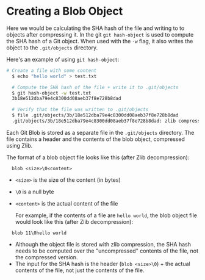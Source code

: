 # Creating a Blob Object

Here we would be calculating the SHA hash of the file and writing to to objects after compressing it. In the git `git hash-object` is used to compute the SHA hash of a Git object. When used with the `-w` flag, it also writes the object to the `.git/objects` directory.

Here's an example of using `git hash-object`:

```bash
# Create a file with some content
  $ echo "hello world" > test.txt

  # Compute the SHA hash of the file + write it to .git/objects
  $ git hash-object -w test.txt
  3b18e512dba79e4c8300dd08aeb37f8e728b8dad

  # Verify that the file was written to .git/objects
  $ file .git/objects/3b/18e512dba79e4c8300dd08aeb37f8e728b8dad
  .git/objects/3b/18e512dba79e4c8300dd08aeb37f8e728b8dad: zlib compressed data
```

&#x20;Each Git Blob is stored as a separate file in the `.git/objects` directory. The file contains a header and the contents of the blob object, compressed using Zlib.

The format of a blob object file looks like this (after Zlib decompression):

```
  blob <size>\0<content>
```

* `<size>` is the size of the content (in bytes)
* `\0` is a null byte
*   `<content>` is the actual content of the file

    For example, if the contents of a file are `hello world`, the blob object file would look like this (after Zlib decompression):

```
  blob 11\0hello world
```

* Although the object file is stored with zlib compression, the SHA hash needs to be computed over the "uncompressed" contents of the file, not the compressed version.
* The input for the SHA hash is the header (`blob <size>\0`) + the actual contents of the file, not just the contents of the file.
